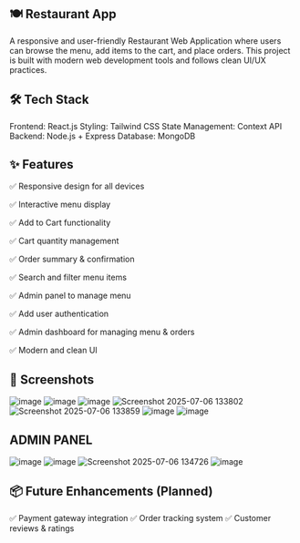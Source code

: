 ## 🍽️ Restaurant App


A responsive and user-friendly Restaurant Web Application where users can browse the menu, add items to the cart, and place orders. This project is built with modern web development tools and follows clean UI/UX practices.


## 🛠️ Tech Stack

Frontend: React.js
Styling: Tailwind CSS 
State Management: Context API
Backend: Node.js + Express 
Database: MongoDB 


## ✨ Features
✅ Responsive design for all devices

✅ Interactive menu display

✅ Add to Cart functionality

✅ Cart quantity management

✅ Order summary & confirmation 

✅ Search and filter menu items 

✅ Admin panel to manage menu 

✅ Add user authentication

✅ Admin dashboard for managing menu & orders

✅ Modern and clean UI



## 📸 Screenshots
![image](https://github.com/user-attachments/assets/2a745789-a605-4885-abbb-2be287ce2b3b)
![image](https://github.com/user-attachments/assets/bb1e080a-8e96-4aef-b4f5-82dc78573f93)
![image](https://github.com/user-attachments/assets/ee605768-0e6a-4fab-a2c3-688459c365ed)
![Screenshot 2025-07-06 133802](https://github.com/user-attachments/assets/8cf1659c-23ad-40d8-ad69-87c6a8926974)
![Screenshot 2025-07-06 133859](https://github.com/user-attachments/assets/0758f13b-05a9-4449-96e5-71878cd86474)
![image](https://github.com/user-attachments/assets/de2be629-cbc0-4fcf-9caa-11734bc497f6)
![image](https://github.com/user-attachments/assets/83b83655-ba23-4a38-818b-bcceb7cd3b2f)

## ADMIN PANEL
![image](https://github.com/user-attachments/assets/d7369fbe-dc6f-41f0-a4f9-69fb203f49fd)
![image](https://github.com/user-attachments/assets/674c2642-19bc-4ecf-a91d-0d310ad3f8d0)
![Screenshot 2025-07-06 134726](https://github.com/user-attachments/assets/93c857dd-e605-43db-87e0-9e2481c68e49)
![image](https://github.com/user-attachments/assets/b5bcd97c-98a1-4e5e-9e00-cc29fddf6c66)


## 📦 Future Enhancements (Planned)
✅ Payment gateway integration
✅ Order tracking system
✅ Customer reviews & ratings





